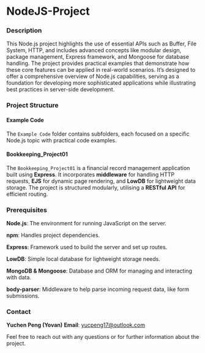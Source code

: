# NodeJS-Project

### Description

This Node.js project highlights the use of essential APIs such as Buffer, File System, HTTP, and includes advanced concepts like modular design, package management, Express framework, and Mongoose for database handling. The project provides practical examples that demonstrate how these core features can be applied in real-world scenarios. It’s designed to offer a comprehensive overview of Node.js capabilities, serving as a foundation for developing more sophisticated applications while illustrating best practices in server-side development.



### Project Structure

#### Example Code

The `Example Code` folder contains subfolders, each focused on a specific Node.js topic with practical code examples.

#### Bookkeeping_Project01

The `Bookkeeping_Project01` is a financial record management application built using **Express**. It incorporates **middleware** for handling HTTP requests, **EJS** for dynamic page rendering, and **LowDB** for lightweight data storage. The project is structured modularly, utilising a **RESTful API** for efficient routing.



### Prerequisites

**Node.js**: The environment for running JavaScript on the server.

**npm**: Handles project dependencies.

**Express**: Framework used to build the server and set up routes.

**LowDB**: Simple local database for lightweight storage needs.

**MongoDB & Mongoose**: Database and ORM for managing and interacting with data.

**body-parser**: Middleware to help parse incoming request data, like form submissions.



### Contact

**Yuchen Peng (Yovan)**
**Email**: yucpeng17@outlook.com

Feel free to reach out with any questions or for further information about the project.